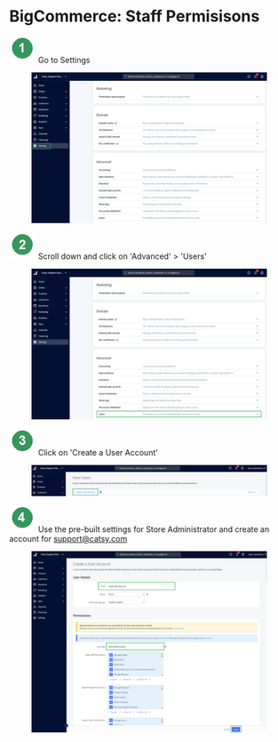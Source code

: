# BigCommerce: Staff Permisisons

<img src="../../.gitbook/assets/image (140).png" alt="" data-size="line"> Go to Settings

<figure><img src="../../.gitbook/assets/image (1265).png" alt=""><figcaption></figcaption></figure>

<img src="../../.gitbook/assets/image (141).png" alt="" data-size="line"> Scroll down and click on 'Advanced' > 'Users'

<figure><img src="../../.gitbook/assets/image (1264).png" alt=""><figcaption></figcaption></figure>

<img src="../../.gitbook/assets/image (142).png" alt="" data-size="line"> Click on 'Create a User Account'

<figure><img src="../../.gitbook/assets/image (1266).png" alt=""><figcaption></figcaption></figure>

<img src="../../.gitbook/assets/image (110).png" alt="" data-size="line"> Use the pre-built settings for Store Administrator and create an account for support@catsy.com

<figure><img src="../../.gitbook/assets/image (1267).png" alt=""><figcaption></figcaption></figure>
